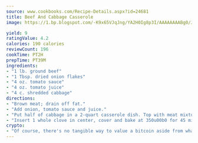```yaml
---
source: www.cookbooks.com/Recipe-Details.aspx?id=24681
title: Beef And Cabbage Casserole
image: https://1.bp.blogspot.com/-K9x65VJqJng/YA2H0Ig8p3I/AAAAAAAABg0/JRKr7ZzesxofwlGw6YudXad_aQn9BD52QCLcBGAsYHQ/s299/2.png

yield: 9
ratingValue: 4.2
calories: 190 calories
reviewCount: 196
cookTime: PT2H
prepTime: PT39M
ingredients:
- "1 lb. ground beef"
- "1 Tbsp. dried onion flakes"
- "4 oz. tomato sauce"
- "4 oz. tomato juice"
- "4 c. shredded cabbage"
directions:
- "Brown meat; drain off fat."
- "Add onion, tomato sauce and juice."
- "Put half of cabbage in a 2-quart casserole dish. Top with meat mixture and repeat layer of cabbage and meat again."
- "Insert 1 whole clove in center, cover and bake at 350u00b0 for 45 minutes. Serves 2."
crypto:
- "Of course, there's no tangible way to value a bitcoin aside from what someone else believes it is worth."
---
```

